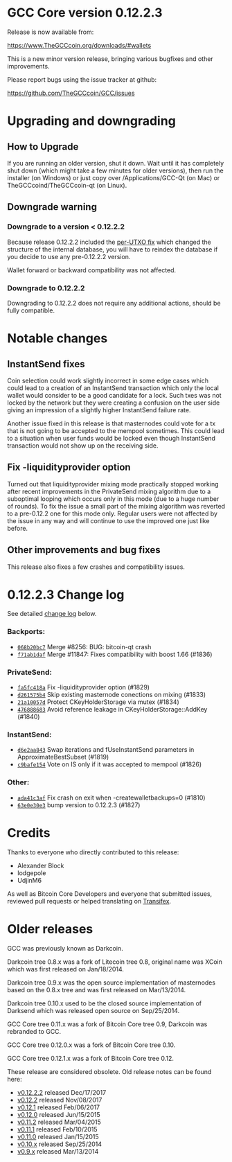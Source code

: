 GCC Core version 0.12.2.3
==========================

Release is now available from:

  <https://www.TheGCCcoin.org/downloads/#wallets>

This is a new minor version release, bringing various bugfixes and other
improvements.

Please report bugs using the issue tracker at github:

  <https://github.com/TheGCCcoin/GCC/issues>


Upgrading and downgrading
=========================

How to Upgrade
--------------

If you are running an older version, shut it down. Wait until it has completely
shut down (which might take a few minutes for older versions), then run the
installer (on Windows) or just copy over /Applications/GCC-Qt (on Mac) or
TheGCCcoind/TheGCCcoin-qt (on Linux).

Downgrade warning
-----------------

### Downgrade to a version < 0.12.2.2

Because release 0.12.2.2 included the [per-UTXO fix](release-notes/TheGCCcoin/release-notes-0.12.2.2.md#per-utxo-fix)
which changed the structure of the internal database, you will have to reindex
the database if you decide to use any pre-0.12.2.2 version.

Wallet forward or backward compatibility was not affected.

### Downgrade to 0.12.2.2

Downgrading to 0.12.2.2 does not require any additional actions, should be
fully compatible.

Notable changes
===============

InstantSend fixes
-----------------

Coin selection could work slightly incorrect in some edge cases which could
lead to a creation of an InstantSend transaction which only the local wallet
would consider to be a good candidate for a lock. Such txes was not locked by
the network but they were creating a confusion on the user side giving an
impression of a slightly higher InstantSend failure rate.

Another issue fixed in this release is that masternodes could vote for a tx
that is not going to be accepted to the mempool sometimes. This could lead to
a situation when user funds would be locked even though InstantSend transaction
would not show up on the receiving side.

Fix -liquidityprovider option
-----------------------------

Turned out that liquidityprovider mixing mode practically stopped working after
recent improvements in the PrivateSend mixing algorithm due to a suboptimal
looping which occurs only in this mode (due to a huge number of rounds). To fix
the issue a small part of the mixing algorithm was reverted to a pre-0.12.2 one
for this mode only. Regular users were not affected by the issue in any way and
will continue to use the improved one just like before.

Other improvements and bug fixes
--------------------------------

This release also fixes a few crashes and compatibility issues.


0.12.2.3 Change log
===================

See detailed [change log](https://github.com/TheGCCcoin/GCC/compare/v0.12.2.2...thegcccoinpay:v0.12.2.3) below.

### Backports:
- [`068b20bc7`](https://github.com/TheGCCcoin/GCC/commit/068b20bc7) Merge #8256: BUG: bitcoin-qt crash
- [`f71ab1daf`](https://github.com/TheGCCcoin/GCC/commit/f71ab1daf) Merge #11847: Fixes compatibility with boost 1.66 (#1836)

### PrivateSend:
- [`fa5fc418a`](https://github.com/TheGCCcoin/GCC/commit/fa5fc418a) Fix -liquidityprovider option (#1829)
- [`d261575b4`](https://github.com/TheGCCcoin/GCC/commit/d261575b4) Skip existing masternode conections on mixing (#1833)
- [`21a10057d`](https://github.com/TheGCCcoin/GCC/commit/21a10057d) Protect CKeyHolderStorage via mutex (#1834)
- [`476888683`](https://github.com/TheGCCcoin/GCC/commit/476888683) Avoid reference leakage in CKeyHolderStorage::AddKey (#1840)

### InstantSend:
- [`d6e2aa843`](https://github.com/TheGCCcoin/GCC/commit/d6e2aa843) Swap iterations and fUseInstantSend parameters in ApproximateBestSubset (#1819)
- [`c9bafe154`](https://github.com/TheGCCcoin/GCC/commit/c9bafe154) Vote on IS only if it was accepted to mempool (#1826)

### Other:
- [`ada41c3af`](https://github.com/TheGCCcoin/GCC/commit/ada41c3af) Fix crash on exit when -createwalletbackups=0 (#1810)
- [`63e0e30e3`](https://github.com/TheGCCcoin/GCC/commit/63e0e30e3) bump version to 0.12.2.3 (#1827)

Credits
=======

Thanks to everyone who directly contributed to this release:

- Alexander Block
- lodgepole
- UdjinM6

As well as Bitcoin Core Developers and everyone that submitted issues,
reviewed pull requests or helped translating on
[Transifex](https://www.transifex.com/projects/p/TheGCCcoin/).


Older releases
==============

GCC was previously known as Darkcoin.

Darkcoin tree 0.8.x was a fork of Litecoin tree 0.8, original name was XCoin
which was first released on Jan/18/2014.

Darkcoin tree 0.9.x was the open source implementation of masternodes based on
the 0.8.x tree and was first released on Mar/13/2014.

Darkcoin tree 0.10.x used to be the closed source implementation of Darksend
which was released open source on Sep/25/2014.

GCC Core tree 0.11.x was a fork of Bitcoin Core tree 0.9,
Darkcoin was rebranded to GCC.

GCC Core tree 0.12.0.x was a fork of Bitcoin Core tree 0.10.

GCC Core tree 0.12.1.x was a fork of Bitcoin Core tree 0.12.

These release are considered obsolete. Old release notes can be found here:

- [v0.12.2.2](release-notes/TheGCCcoin/release-notes-0.12.2.2.md) released Dec/17/2017
- [v0.12.2](release-notes/TheGCCcoin/release-notes-0.12.2.md) released Nov/08/2017
- [v0.12.1](release-notes/TheGCCcoin/release-notes-0.12.1.md) released Feb/06/2017
- [v0.12.0](release-notes/TheGCCcoin/release-notes-0.12.0.md) released Jun/15/2015
- [v0.11.2](release-notes/TheGCCcoin/release-notes-0.11.2.md) released Mar/04/2015
- [v0.11.1](release-notes/TheGCCcoin/release-notes-0.11.1.md) released Feb/10/2015
- [v0.11.0](release-notes/TheGCCcoin/release-notes-0.11.0.md) released Jan/15/2015
- [v0.10.x](release-notes/TheGCCcoin/release-notes-0.10.0.md) released Sep/25/2014
- [v0.9.x](release-notes/TheGCCcoin/release-notes-0.9.0.md) released Mar/13/2014

